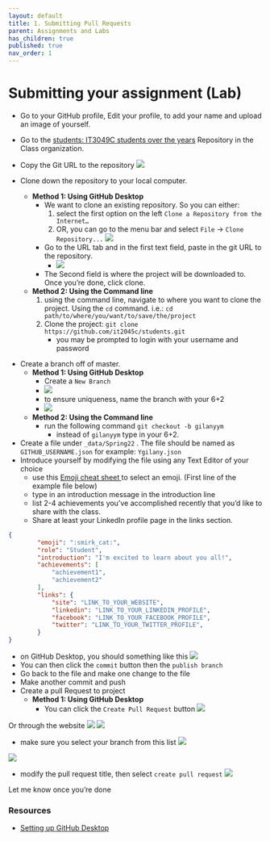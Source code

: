 ```yaml
---
layout: default
title: 1. Submitting Pull Requests
parent: Assignments and Labs
has_children: true
published: true
nav_order: 1
---
```


# Submitting your assignment (Lab)
- Go to your GitHub profile, Edit your profile, to add your name and upload an image of yourself.
- Go to the [students: IT3049C students over the years](https://github.com/IT3049C/students) Repository in the Class organization.
- Copy the Git URL to the repository
![](assets/009E8A57-A207-4050-871B-56D343F1D15A.png)

- Clone down the repository to your local computer.
	- **Method 1: Using GitHub Desktop**
		- We want to clone an existing repository. So you can either:
			1.  select the first option on the left `Clone a Repository from the Internet…`
			2. OR, you can go to the menu bar and select `File` -> `Clone Repository...`  ![](assets/B457AC18-E59E-43E7-B7D1-D889588EE003.png)
		- Go to the URL tab and in the first text field, paste in the git URL to the repository.
			* ![](assets/54B3ACD6-4DF2-4074-AF9F-376D09C2D235.png)
		* The Second field is where the project will be downloaded to. Once you’re done, click clone.
	* **Method 2: Using the Command line**
		1. using the command line, navigate to where you want to clone the project. Using the `cd` command. i.e.: `cd path/to/where/you/want/to/save/the/project`
		2. Clone the project: `git clone https://github.com/it2045c/students.git`
			* you may be prompted to login with your username and password
* Create a branch off of master.
	- **Method 1: Using GitHub Desktop**
		- Create a `New Branch`
		* ![](assets/16663508-E8D5-4B99-A5A3-D018933FB5AE.png)
		* to ensure uniqueness, name the branch with your 6+2
		* ![](assets/1DBDC2BB-A189-44FC-AFB7-6D046B18D490.png)
	* **Method 2: Using the Command line**
		* run the following command `git checkout -b gilanyym`
			* instead of `gilanyym` type in your 6+2.
* Create a file under `_data/Spring22` . The file should be named as `GITHUB_USERNAME.json` for example: `Ygilany.json`
* Introduce yourself by modifying the file using any Text Editor of your choice
	* use this [ Emoji cheat sheet ](https://www.webfx.com/tools/emoji-cheat-sheet/) to select an emoji. (First line of the example file below)
	* type in an introduction message in the introduction line
	* list 2-4 achievements you’ve accomplished recently that you’d like to share with the class.
	* Share at least your LinkedIn profile page in the links section.
```json
{
		"emoji": ":smirk_cat:",
		"role": "Student",
		"introduction": "I'm excited to learn about you all!",
		"achievements": [
			"achievement1",
			"achievement2"
		],
		"links": {
			"site": "LINK_TO_YOUR_WEBSITE",
			"linkedin": "LINK_TO_YOUR_LINKEDIN_PROFILE",
			"facebook": "LINK_TO_YOUR_FACEBOOK_PROFILE",
			"twitter": "LINK_TO_YOUR_TWITTER_PROFILE",
		}
}
```

* on GitHub Desktop, you should something like this
![](assets/36D13659-CFAF-4462-B2D3-31587BF2C01B.png)
* You can then click the `commit` button then the `publish branch`
* Go back to the file and make one change to the file
* Make another commit and push
* Create a pull Request to project
	- **Method 1: Using GitHub Desktop**
		- You can click the `Create Pull Request` button
![](assets/2EBE1A5E-93B4-4E93-96C3-DF4F804F45C9.png)

Or through the website
![](assets/DDFE8A04-67C2-4EB8-A995-DCADE5ED1107.png)
![](assets/19ED574B-55B4-4F42-908E-9DC444297681.png)

* make sure you select your branch from this list
![](assets/4989F0B0-DFB3-43B7-944D-C4B06211658E.png)

![](assets/259BA281-2F9B-49E8-9F9B-95D5D629CF06.png)
* modify the pull request title, then select `create pull request`
![](assets/60D1B51B-C5D4-45C6-B5E8-49A2AF1B3F27.png)

Let me know once you’re done


### Resources
- [Setting up GitHub Desktop](../extras/setting_up_github_desktop.md)
